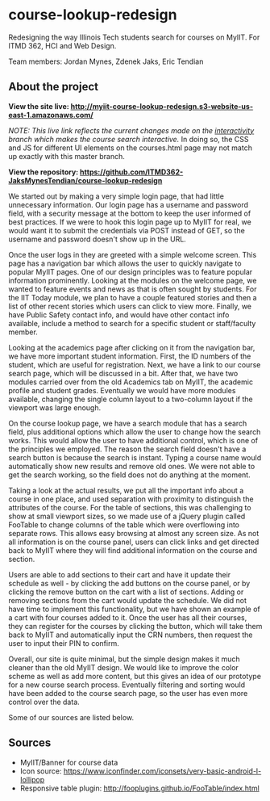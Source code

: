 # course-lookup-redesign
Redesigning the way Illinois Tech students search for courses on MyIIT.
For ITMD 362, HCI and Web Design.

Team members: Jordan Mynes, Zdenek Jaks, Eric Tendian

## About the project

**View the site live: http://myiit-course-lookup-redesign.s3-website-us-east-1.amazonaws.com/**

*NOTE: This live link reflects the current changes made on the [interactivity](https://github.com/ITMD362-JaksMynesTendian/course-lookup-redesign/tree/interactivity)
branch which makes the course search interactive.* In doing so, the CSS and JS
for different UI elements on the courses.html page may not match up exactly
with this master branch.

**View the repository: https://github.com/ITMD362-JaksMynesTendian/course-lookup-redesign**

We started out by making a very simple login page, that had little unnecessary
information. Our login page has a username and password field, with a security
message at the bottom to keep the user informed of best practices. If we were
to hook this login page up to MyIIT for real, we would want it to submit the
credentials via POST instead of GET, so the username and password doesn't show
up in the URL.

Once the user logs in they are greeted with a simple welcome screen. This page
has a navigation bar which allows the user to quickly navigate to popular MyIIT
pages. One of our design principles was to feature popular information prominently.
Looking at the modules on the welcome page, we wanted to feature events and news
as that is often sought by students. For the IIT Today module, we plan to have
a couple featured stories and then a list of other recent stories which users
can click to view more. Finally, we have Public Safety contact info, and would
have other contact info available, include a method to search for a specific
student or staff/faculty member.

Looking at the academics page after clicking on it from the navigation bar, we
have more important student information. First, the ID numbers of the student,
which are useful for registration. Next, we have a link to our course search
page, which will be discussed in a bit. After that, we have two modules carried
over from the old Academics tab on MyIIT, the academic profile and student grades.
Eventually we would have more modules available, changing the single column
layout to a two-column layout if the viewport was large enough.

On the course lookup page, we have a search module that has a search field, plus
additional options which allow the user to change how the search works. This
would allow the user to have additional control, which is one of the principles
we employed. The reason the search field doesn't have a search button is because
the search is instant. Typing a course name would automatically show new results
and remove old ones. We were not able to get the search working, so the field
does not do anything at the moment.

Taking a look at the actual results, we put all the important info about a course
in one place, and used separation with proximity to distinguish the attributes
of the course. For the table of sections, this was challenging to show at small
viewport sizes, so we made use of a jQuery plugin called FooTable to change
columns of the table which were overflowing into separate rows. This allows
easy browsing at almost any screen size. As not all information is on the course
panel, users can click links and get directed back to MyIIT where they will find
additional information on the course and section.

Users are able to add sections to their cart and have it update their schedule
as well - by clicking the add buttons on the course panel, or by clicking the
remove button on the cart with a list of sections. Adding or removing sections
from the cart would update the schedule. We did not have time to implement
this functionality, but we have shown an example of a cart with four courses
added to it. Once the user has all their courses, they can register for the
courses by clicking the button, which will take them back to MyIIT and
automatically input the CRN numbers, then request the user to input their PIN
to confirm.

Overall, our site is quite minimal, but the simple design makes it much
cleaner than the old MyIIT design. We would like to improve the color scheme
as well as add more content, but this gives an idea of our prototype for a new
course search process. Eventually filtering and sorting would have been added
to the course search page, so the user has even more control over the data.

Some of our sources are listed below.

## Sources

- MyIIT/Banner for course data
- Icon source: https://www.iconfinder.com/iconsets/very-basic-android-l-lollipop
- Responsive table plugin: http://fooplugins.github.io/FooTable/index.html
